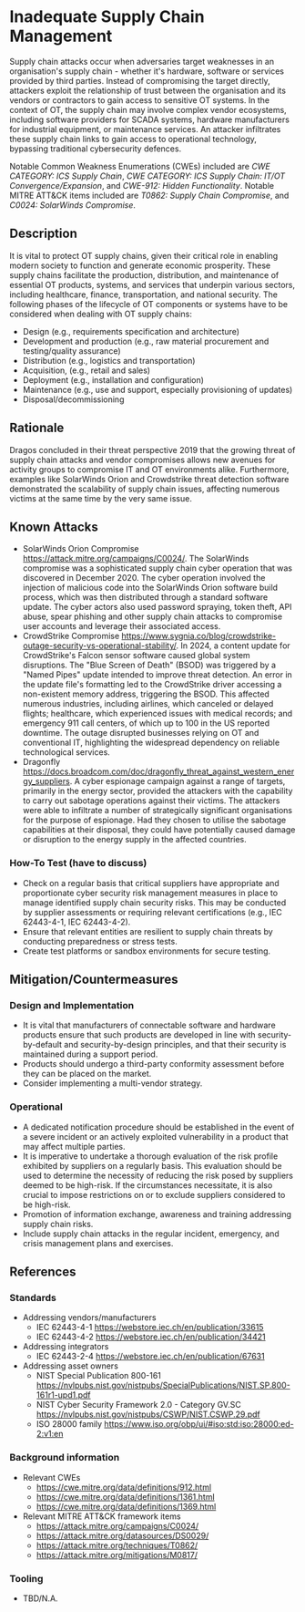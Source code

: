 # Inadequate Supply Chain Management

Supply chain attacks occur when adversaries target weaknesses in an organisation's supply chain - whether it's hardware, software or services provided by third parties. Instead of compromising the target directly, attackers exploit the relationship of trust between the organisation and its vendors or contractors to gain access to sensitive OT systems.
In the context of OT, the supply chain may involve complex vendor ecosystems, including software providers for SCADA systems, hardware manufacturers for industrial equipment, or maintenance services. An attacker infiltrates these supply chain links to gain access to operational technology, bypassing traditional cybersecurity defences.
 
Notable Common Weakness Enumerations (CWEs) included are *CWE CATEGORY: ICS Supply Chain*, *CWE CATEGORY: ICS Supply Chain: IT/OT Convergence/Expansion*, and *CWE-912: Hidden Functionality*. Notable MITRE ATT&CK items included are *T0862: Supply Chain Compromise*, and *C0024: SolarWinds Compromise*.

## Description

It is vital to protect OT supply chains, given their critical role in enabling modern society to function and generate economic prosperity. These supply chains facilitate the production, distribution, and maintenance of essential OT products, systems, and services that underpin various sectors, including healthcare, finance, transportation, and national security.
The following phases of the lifecycle of OT components or systems have to be considered when dealing with OT supply chains:

- Design (e.g., requirements specification and architecture)
- Development and production (e.g., raw material procurement and testing/quality assurance)
- Distribution (e.g., logistics and transportation)
- Acquisition, (e.g., retail and sales)
- Deployment (e.g., installation and configuration)
- Maintenance (e.g., use and support, especially provisioning of updates)
- Disposal/decommissioning

## Rationale

Dragos concluded in their threat perspective 2019 that the growing threat of supply chain attacks and vendor compromises allows new avenues for activity groups to 
compromise IT and OT environments alike. 
Furthermore, examples like SolarWinds Orion and Crowdstrike threat detection software demonstrated the scalability of supply chain issues, affecting numerous victims at the same time by the very same issue.


## Known Attacks

- SolarWinds Orion Compromise <https://attack.mitre.org/campaigns/C0024/>. The SolarWinds compromise was a sophisticated supply chain cyber operation that was discovered in December 2020. The cyber operation involved the injection of malicious code into the SolarWinds Orion software build process, which was then distributed through a standard software update. The cyber actors also used password spraying, token theft, API abuse, spear phishing and other supply chain attacks to compromise user accounts and leverage their associated access.
- CrowdStrike Compromise <https://www.sygnia.co/blog/crowdstrike-outage-security-vs-operational-stability/>. In 2024, a content update for CrowdStrike's Falcon sensor software caused global system disruptions. The "Blue Screen of Death" (BSOD) was triggered by a "Named Pipes" update intended to improve threat detection. An error in the update file's formatting led to the CrowdStrike driver accessing a non-existent memory address, triggering the BSOD. This affected numerous industries, including airlines, which canceled or delayed flights; healthcare, which experienced issues with medical records; and emergency 911 call centers, of which up to 100 in the US reported downtime. The outage disrupted businesses relying on OT and conventional IT, highlighting the widespread dependency on reliable technological services.
- Dragonfly <https://docs.broadcom.com/doc/dragonfly_threat_against_western_energy_suppliers>. A cyber espionage campaign against a range of targets, primarily in the energy sector, provided the attackers with the capability to carry out sabotage operations against their victims. The attackers were able to infiltrate a number of strategically significant organisations for the purpose of espionage. Had they chosen to utilise the sabotage capabilities at their disposal, they could have potentially caused damage or disruption to the energy supply in the affected countries.


### How-To Test (have to discuss)

- Check on a regular basis that critical suppliers have appropriate and proportionate cyber security risk management measures in place to manage identified supply chain security risks. This may be conducted by supplier assessments or requiring relevant certifications (e.g., IEC 62443-4-1, IEC 62443-4-2).
- Ensure that relevant entities are resilient to supply chain threats by conducting preparedness or stress tests.
- Create test platforms or sandbox environments for secure testing.

## Mitigation/Countermeasures

### Design and Implementation

- It is vital that manufacturers of connectable software and hardware products ensure that such products are developed in line with security-by-default and security-by-design principles, and that their security is maintained during a support period.
- Products should undergo a third-party conformity assessment before they can be placed on the market.
- Consider implementing a multi-vendor strategy.

### Operational

- A dedicated notification procedure should be established in the event of a severe incident or an actively exploited vulnerability in a product that may affect multiple parties.
- It is imperative to undertake a thorough evaluation of the risk profile exhibited by suppliers on a regularly basis. This evaluation should be used to determine the necessity of reducing the risk posed by suppliers deemed to be high-risk. If the circumstances necessitate, it is also crucial to impose restrictions on or to exclude suppliers considered to be high-risk.
- Promotion of information exchange, awareness and training addressing supply chain risks.
- Include supply chain attacks in the regular incident, emergency, and crisis management plans and exercises.

## References

### Standards

- Addressing vendors/manufacturers
	- IEC 62443-4-1 <https://webstore.iec.ch/en/publication/33615>
	- IEC 62443-4-2 <https://webstore.iec.ch/en/publication/34421>
- Addressing integrators
	- IEC 62443-2-4 <https://webstore.iec.ch/en/publication/67631>
- Addressing asset owners
	- NIST Special Publication 800-161 <https://nvlpubs.nist.gov/nistpubs/SpecialPublications/NIST.SP.800-161r1-upd1.pdf>
	- NIST Cyber Security Framework 2.0 - Category GV.SC <https://nvlpubs.nist.gov/nistpubs/CSWP/NIST.CSWP.29.pdf>
	- ISO 28000 family <https://www.iso.org/obp/ui/#iso:std:iso:28000:ed-2:v1:en>

### Background information

- Relevant CWEs
	- <https://cwe.mitre.org/data/definitions/912.html>
	- <https://cwe.mitre.org/data/definitions/1361.html>
	- <https://cwe.mitre.org/data/definitions/1369.html>
- Relevant MITRE ATT&CK framework items
	- <https://attack.mitre.org/campaigns/C0024/>
	- <https://attack.mitre.org/datasources/DS0029/>
	- <https://attack.mitre.org/techniques/T0862/>
	- <https://attack.mitre.org/mitigations/M0817/>


### Tooling

- TBD/N.A.
